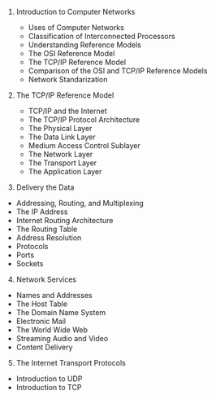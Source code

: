 1. Introduction to Computer Networks
    * Uses of Computer Networks
    * Classification of Interconnected Processors
    * Understanding Reference Models
    * The OSI Reference Model
    * The TCP/IP Reference Model
    * Comparison of the OSI and TCP/IP Reference Models
    * Network Standarization

2. The TCP/IP Reference Model
    * TCP/IP and the Internet
    * The TCP/IP Protocol Architecture
    * The Physical Layer
    * The Data Link Layer
    * Medium Access Control Sublayer
    * The Network Layer
    * The Transport Layer
    * The Application Layer

3. Delivery the Data
 * Addressing, Routing, and Multiplexing
 * The IP Address
 * Internet Routing Architecture
 * The Routing Table
 * Address Resolution
 * Protocols
 * Ports
 * Sockets

4. Network Services
 * Names and Addresses
 * The Host Table
* The Domain Name System
* Electronic Mail
* The World Wide Web
* Streaming Audio and Video
* Content Delivery

5. The Internet Transport Protocols
  * Introduction to UDP
  * Introduction to TCP